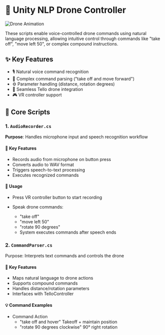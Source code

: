 # 🚁 Unity NLP Drone Controller

![Drone Animation](https://img.icons8.com/color/96/000000/drone.png)

These scripts enable voice-controlled drone commands using natural language processing, allowing intuitive control through commands like "take off", "move left 50", or complex compound instructions.

## ✨ Key Features
- 🎙️ Natural voice command recognition
- 📝 Complex command parsing ("take off and move forward")
- ⚙️ Parameter handling (distance, rotation degrees)
- 🤖 Seamless Tello drone integration
- 🎮 VR controller support

## 🧩 Core Scripts

### 1. `AudioRecorder.cs`
**Purpose**: Handles microphone input and speech recognition workflow

#### 🔑 Key Features
- Records audio from microphone on button press
- Converts audio to WAV format
- Triggers speech-to-text processing
- Executes recognized commands

#### 🚀 Usage
- Press VR controller button to start recording

- Speak drone commands:
  - "take off"
  - "move left 50"
  - "rotate 90 degrees"
  - System executes commands after speech ends

### 2. `CommandParser.cs`
Purpose: Interprets text commands and controls the drone

#### 🔑 Key Features
- Maps natural language to drone actions
- Supports compound commands
- Handles distance/rotation parameters
- Interfaces with TelloController

#### 💡 Command Examples
- Command	Action
  - "take off and hover"	Takeoff + maintain position
  - "rotate 90 degrees clockwise"	90° right rotation
